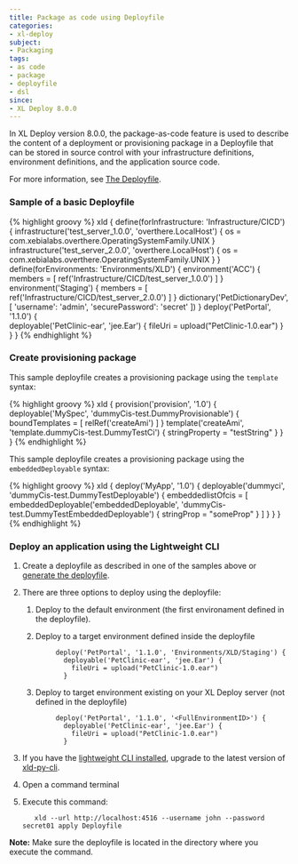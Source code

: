 ```yaml
---
title: Package as code using Deployfile
categories:
- xl-deploy
subject:
- Packaging
tags:
- as code
- package
- deployfile
- dsl
since:
- XL Deploy 8.0.0
---
```


In XL Deploy version 8.0.0, the package-as-code feature is used to describe the content of a deployment or provisioning package in a Deployfile that can be stored in source control with your infrastructure definitions, environment definitions, and the application source code.

For more information, see [The Deployfile](/xl-deploy/concept/environment-as-code.html#the-deployfile).

### Sample of a basic Deployfile

{% highlight groovy %}
xld {
  define(forInfrastructure: 'Infrastructure/CICD') {
    infrastructure('test_server_1.0.0', 'overthere.LocalHost') {
      os = com.xebialabs.overthere.OperatingSystemFamily.UNIX
    }
    infrastructure('test_server_2.0.0', 'overthere.LocalHost') {
      os = com.xebialabs.overthere.OperatingSystemFamily.UNIX
    }
  }
  define(forEnvironments: 'Environments/XLD') {
    environment('ACC') {
      members = [
        ref('Infrastructure/CICD/test_server_1.0.0')
      ]
    }
    environment('Staging') {
      members = [
       ref('Infrastructure/CICD/test_server_2.0.0')
      ]
    }
    dictionary('PetDictionaryDev', [
      'username': 'admin',
      'securePassword': 'secret'
    ])
  }
  deploy('PetPortal', '1.1.0') {      
    deployable('PetClinic-ear', 'jee.Ear') {
      fileUri = upload("PetClinic-1.0.ear")
    }
  }
}
{% endhighlight %}

### Create provisioning package

This sample deployfile creates a provisioning package using the `template` syntax:

{% highlight groovy %}
xld {
  provision('provision', '1.0') {
    deployable('MySpec', 'dummyCis-test.DummyProvisionable') {
        boundTemplates = [
                relRef('createAmi')
        ]
    }
    template('createAmi', 'template.dummyCis-test.DummyTestCi') {
        stringProperty = "testString"
    }
  }
}
{% endhighlight %}    

This sample deployfile creates a provisioning package using the `embeddedDeployable` syntax:

{% highlight groovy %}
xld {
 deploy('MyApp', '1.0') {
  deployable('dummyci', 'dummyCis-test.DummyTestDeployable') {
   embeddedlistOfcis = [
           embeddedDeployable('embeddedDeployable', 'dummyCis-test.DummyTestEmbeddedDeployable') {
            stringProp = "someProp"
           }
   ]
  }
 }
}
{% endhighlight %}   

### Deploy an application using the Lightweight CLI

1. Create a deployfile as described in one of the samples above or [generate the deployfile](/xl-deploy/concept/xl-deploy-lightweight-cli.html#generate-a-deployfile).
1. There are three options to deploy using the deployfile:

    1. Deploy to the default environment (the first environament defined in the deployfile).
    1. Deploy to a target environment defined inside the deployfile

                deploy('PetPortal', '1.1.0', 'Environments/XLD/Staging') {      
                  deployable('PetClinic-ear', 'jee.Ear') {
                    fileUri = upload("PetClinic-1.0.ear")
                  }

    1. Deploy to target environment existing on your XL Deploy server (not defined in the deployfile)

                deploy('PetPortal', '1.1.0', '<FullEnvironmentID>') {      
                  deployable('PetClinic-ear', 'jee.Ear') {
                    fileUri = upload("PetClinic-1.0.ear")
                  }

1. If you have the [lightweight CLI installed](/xl-deploy/concept/xl-deploy-lightweight-cli.html), upgrade to the latest version of [xld-py-cli](https://pypi.python.org/pypi/xld-py-cli/).
1. Open a command terminal  
1. Execute this command:

          xld --url http://localhost:4516 --username john --password secret01 apply Deployfile

**Note:** Make sure the deployfile is located in the directory where you execute the command.        
